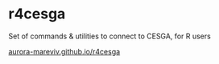 # r4cesga
Set of commands &amp; utilities to connect to CESGA, for R users

[aurora-mareviv.github.io/r4cesga](https://aurora-mareviv.github.io/r4cesga/)

